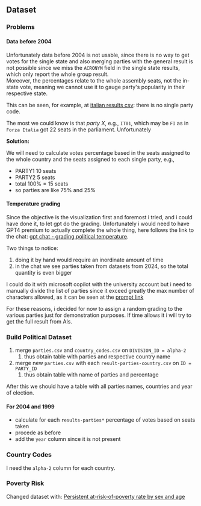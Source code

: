 ## Dataset

### Problems

#### Data before 2004

Unfortunately data before 2004 is not usable, since there is no way to get votes for the single state and also merging parties with the general result is not possible since we miss the `ACRONYM` field in the single state results, which only report the whole group result.\
Moreover, the percentages relate to the whole assembly seats, not the in-state vote, meaning we cannot use it to gauge party's popularity in their respective state.


This can be seen, for example, at [italian results csv](https://github.com/mhetacc/data15003/blob/main/project/data/eu_parliament/2004/results-parties-it.csv): there is no single party code.

The most we could know is that *party X*, e.g., `IT01`, which may be `FI` as in `Forza Italia` got 22 seats in the parliament. Unfortunately

**Solution:**

We will need to calculate votes percentage based in the seats assigned to the whole country and the seats assigned to each single party, e.g.,
- PARTY1 10 seats
- PARTY2 5  seats
- total 100% = 15 seats 
- so parties are like 75% and 25%
 
#### Temperature grading

Since the objective is the visualization first and foremost i tried, and i could have done it, to let gpt do the grading. Unfortunately i would need to have GPT4 premium to actually complete the whole thing, here follows the link to the chat: [gpt chat - grading political temperature](https://chatgpt.com/share/67fd142c-cdc4-800b-99f6-71a2ebfa03fe). 

Two things to notice:
1. doing it by hand would require an inordinate amount of time
2. in the chat we see parties taken from datasets from 2024, so the total quantity is even bigger

I could do it with microsoft copilot with the university account but i need to manually divide the list of parties since it exceed greatly the max number of characters allowed, as it can be seen at the [prompt link](https://www.microsoft365.com/chat/entity1-d870f6cd-4aa5-4d42-9626-ab690c041429/eyJpZCI6IlZYTmxjbFl4ZkdoMGRIQnpPaTh2YzNWaWMzUnlZWFJsTFdsdWRDNXZabVpwWTJVdVkyOXRMM3hQU1VRNk0yRmpaamsyT1RrdE5EQTFOQzAwWkRCbUxUZzNOVFV0T0dOa01EUXhOVFkwTUdNeWZHUTFOelEwT1daa0xUTTBOVEl0TkRVeE1DMWhNREk1TFdJME16QTBZVEU0TVRneE5ud3lNREkxTFRBMExURTBWREUwT2pFeE9qVXlMakUzTWpReE5qZGEiLCJzY2VuYXJpbyI6InNoYXJlTGluayIsInByb3BlcnRpZXMiOnsicHJvbXB0U291cmNlIjoidXNlciIsImNsaWNrVGltZXN0YW1wIjoiMjAyNS0wNC0xNFQxNDoxMTo1Mi4zMjZaIn0sImNoYXRUeXBlIjoid2ViIiwidmVyc2lvbiI6MS4xfQ)

For these reasons, i decided for now to assign a random grading to the various parties just for demonstration purposes. If time allows it i will try to get the full result from AIs.

### Build Political Dataset

1. merge `parties.csv` and `country_codes.csv` on `DIVISION_ID = alpha-2`
   1. thus obtain table with parties and respective country name
2. merge new `parties.csv` with each `result-parties-country.csv` on `ID = PARTY_ID`
   1. thus obtain table with name of parties and percentage 

After this we should have a table with all parties names, countries and year of election.

#### For 2004 and 1999

- calculate for each `results-parties*` percentage of votes based on seats taken
- procede as before
- add the `year` column since it is not present

### Country Codes

I need the `alpha-2` column for each country.

### Poverty Risk

Changed dataset with: [Persistent at-risk-of-poverty rate by sex and age](https://ec.europa.eu/eurostat/databrowser/view/ilc_li21/default/bar?lang=en&category=livcon.ilc.ilc_ip.ilc_li)

